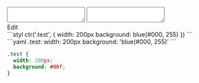 <div data-size="100" class="code-cont" data-example="blue">
    <div class="code">
        <div class="code-wrap">
            <textarea id="stylus"></textarea>
            <textarea id="css"></textarea>
            <div class="edit-code">
                <span>Edit</span>
            </div>
        </div>
    </div>
</div>


<div data-size="100" data-examples="stylus"></div>
```styl
ctr('.test', {
  width: 200px
  background: blue(#000, 255)
})
```

<div data-size="100" data-examples="yaml"></div>
```yaml
.test:
  width: 200px
  background: 'blue(#000, 255)'
```

```css
.test {
  width: 200px;
  background: #00f;
}
```
<div class="cf"></div>
